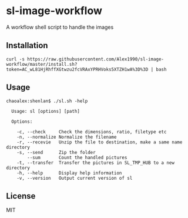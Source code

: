 # sl-image-workflow
A workflow shell script to handle the images

## Installation

```shell
curl -s https://raw.githubusercontent.com/Alex1990/sl-image-workflow/master/install.sh?token=AC_wL81HjRhffXGtwzu2fcVRAxYPRHVoks5XTZH1wA%3D%3D | bash
```

## Usage

```text
chaoalex:shenlan$ ./sl.sh -help

  Usage: sl [options] [path]

  Options:

    -c, --check     Check the dimensions, ratio, filetype etc
    -n, --normalize Normalize the filename
    -r, --recevie   Unzip the file to destination, make a same name directory
    -s, --send      Zip the folder
        --sum       Count the handled pictures
    -t, --transfer  Transfer the pictures in SL_TMP_HUB to a new directory
    -h, --help      Display help information
    -v, --version   Output current version of sl
```

## License

MIT
